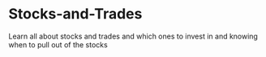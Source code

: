 # Stocks-and-Trades
Learn all about stocks and trades and which ones to invest in and knowing when to pull out of the stocks 

